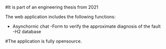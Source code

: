 #It is part of an engineering thesis from 2021

The web application includes the following functions:
- Asynchornic chat
-Form to verify the approximate diagnosis of the fault
-H2 database


#The application is fully opensource.


